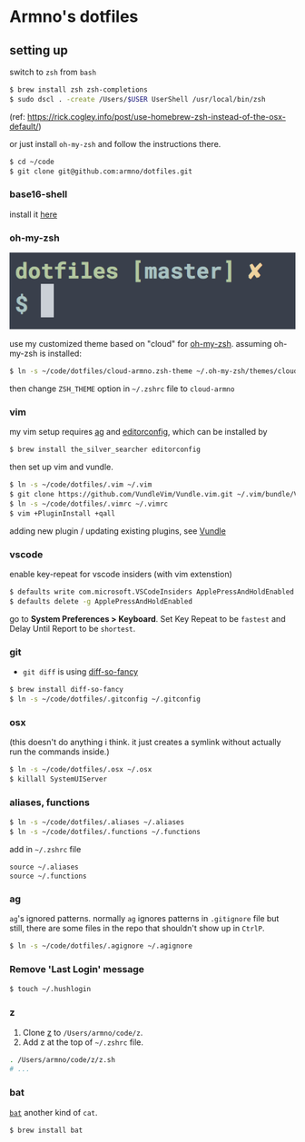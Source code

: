 # Armno's dotfiles

## setting up

switch to `zsh` from `bash`

```sh
$ brew install zsh zsh-completions
$ sudo dscl . -create /Users/$USER UserShell /usr/local/bin/zsh
```

(ref: https://rick.cogley.info/post/use-homebrew-zsh-instead-of-the-osx-default/)

or just install `oh-my-zsh` and follow the instructions there.

```sh
$ cd ~/code
$ git clone git@github.com:armno/dotfiles.git
```

### base16-shell

install it [here](https://github.com/chriskempson/base16-shell)

### oh-my-zsh

![modified cloud theme](screenshot.png)

use my customized theme based on "cloud" for [oh-my-zsh](http://ohmyz.sh/). assuming oh-my-zsh is installed:

```sh
$ ln -s ~/code/dotfiles/cloud-armno.zsh-theme ~/.oh-my-zsh/themes/cloud-armno.zsh-theme
```

then change `ZSH_THEME` option in `~/.zshrc` file to `cloud-armno`

### vim

my vim setup requires [ag](https://github.com/ggreer/the_silver_searcher)
and [editorconfig](http://editorconfig.org), which can be installed by

```sh
$ brew install the_silver_searcher editorconfig
```

then set up vim and vundle.

```sh
$ ln -s ~/code/dotfiles/.vim ~/.vim
$ git clone https://github.com/VundleVim/Vundle.vim.git ~/.vim/bundle/Vundle.vim
$ ln -s ~/code/dotfiles/.vimrc ~/.vimrc
$ vim +PluginInstall +qall
```

adding new plugin / updating existing plugins, see [Vundle](https://github.com/gmarik/Vundle.vim)

### vscode

enable key-repeat for vscode insiders (with vim extenstion)

```sh
$ defaults write com.microsoft.VSCodeInsiders ApplePressAndHoldEnabled -bool false
$ defaults delete -g ApplePressAndHoldEnabled
```

go to **System Preferences > Keyboard**. Set Key Repeat to be `fastest` and Delay Until Report to be `shortest`.

### git

- `git diff` is using [diff-so-fancy](https://github.com/so-fancy/diff-so-fancy)

```sh
$ brew install diff-so-fancy
$ ln -s ~/code/dotfiles/.gitconfig ~/.gitconfig
```

### osx

(this doesn't do anything i think. it just creates a symlink without actually run the commands inside.)

```sh
$ ln -s ~/code/dotfiles/.osx ~/.osx
$ killall SystemUIServer
```

### aliases, functions

```sh
$ ln -s ~/code/dotfiles/.aliases ~/.aliases
$ ln -s ~/code/dotfiles/.functions ~/.functions
```

add in `~/.zshrc` file

```
source ~/.aliases
source ~/.functions
```

### ag

`ag`'s ignored patterns. normally `ag` ignores patterns in `.gitignore` file but still, there are some files in the repo that shouldn't show up in `CtrlP`.

```sh
$ ln -s ~/code/dotfiles/.agignore ~/.agignore
```

### Remove 'Last Login' message

```sh
$ touch ~/.hushlogin
```

### z

1. Clone [z](https://github.com/rupa/z) to `/Users/armno/code/z`.
2. Add z at the top of `~/.zshrc` file.

```bash
. /Users/armno/code/z/z.sh
# ...
```

### bat

[`bat`](https://github.com/sharkdp/bat) another kind of `cat`.

```sh
$ brew install bat
```
